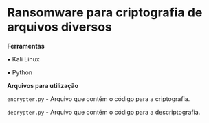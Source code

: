 # Ransomware para criptografia de arquivos diversos

**Ferramentas**

• Kali Linux

• Python


**Arquivos para utilização**

`encrypter.py` - Arquivo que contém o código para a criptografia.

`decrypter.py` - Arquivo que contém o código para a descriptografia.
